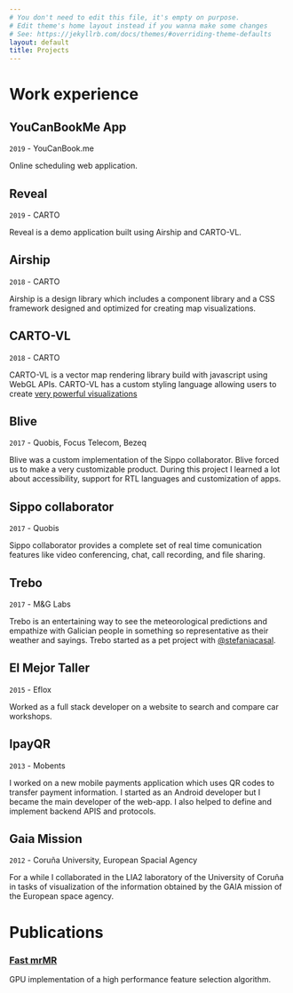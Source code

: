 ```yaml
---
# You don't need to edit this file, it's empty on purpose.
# Edit theme's home layout instead if you wanna make some changes
# See: https://jekyllrb.com/docs/themes/#overriding-theme-defaults
layout: default
title: Projects
---
```

# Work experience

## YouCanBookMe App
`2019` - YouCanBook.me


<amp-img class="xl" src="/static/ycbm.png" 
  layout="responsive"
  width="1172"
  height="800"
  alt="Captura de pantalla de you can book me">
</amp-img>

Online scheduling web application.


## Reveal
`2019` - CARTO


<amp-img class="xl" src="/static/reveal.png" 
  layout="responsive"
  width="3360"
  height="1824"
  alt="Captura de pantalla de Reveal">
</amp-img>

Reveal is a demo application built using Airship and CARTO-VL.

## Airship
`2018` - CARTO


<amp-img class="xl" src="/static/airship.jpg" 
  layout="responsive"
  width="1280"
  height="720"
  alt="Imagen promocional de Sippo Collaborator">
</amp-img>

Airship is a design library which includes a component library and a CSS framework designed and optimized for creating map visualizations.



## CARTO-VL
`2018` - CARTO


<amp-img class="xl" src="/static/cartovl.png" 
  layout="responsive"
  width="2610"
  height="1370"
  alt="Imagen promocional de Sippo Collaborator">
</amp-img>

CARTO-VL is a vector map rendering library build with javascript using WebGL APIs. CARTO-VL has a custom styling language allowing users to create [very powerful visualizations](https://cartodb.github.io/carto-vl/examples/editor/index.html#eyJhIjoid3dpIiwiYiI6IiIsImMiOiJjYXJ0b3ZsIiwiZCI6Imh0dHBzOi8ve3VzZXJ9LmNhcnRvLmNvbSIsImUiOiJ3aWR0aDogIHpvb20oKSAqIChhbmltYXRpb24oJGRheSwgMTQwLCBmYWRlKDAuMDUsIDAuMikpICsgMC41KVxuY29sb3I6ICByYW1wKGxpbmVhcihjbHVzdGVyQXZnKCR0ZW1wKSwgMCwzMCksIHRlYWxyb3NlKVxuc3Ryb2tlV2lkdGg6IDBcbmZpbHRlcjogYW5pbWF0aW9uKCRkYXksIDE0MCwgZmFkZSgwLjA1LCAwLjIpKSArIDAuMDVcbiIsImYiOnsibG5nIjoyNC43MzU1Njg1MjA0MDI5MiwibGF0IjoxOS4xNjM0NzA5Nzg3NTQ5NDR9LCJnIjowLjg0Mzg2NjQzOTIzMTI4NCwiaCI6IkRhcmtNYXR0ZXIiLCJpIjoiZGF0YXNldCJ9)

## Blive
`2017` - Quobis, Focus Telecom, Bezeq


<amp-img class="xl" src="/static/blive.png" 
  layout="responsive"
  width="1402"
  height="932"
  alt="Imagen promocional de Sippo Collaborator">
</amp-img>

Blive was a custom implementation of the Sippo collaborator. Blive forced us to make a very customizable product. During this project I learned a lot about accessibility, support for RTL languages and customization of apps.

## Sippo collaborator
`2017` - Quobis


<amp-img class="xl" src="https://www.quobis.com/wp-content/uploads/2018/02/Responsive-showcase-presentation4.png" 
  layout="responsive"
  width="1400"
  height="800"
  alt="Imagen promocional de Sippo Collaborator">
</amp-img>

Sippo collaborator provides a complete set of real time comunication features like video conferencing, chat, call recording, and file sharing.

## Trebo
`2017` - M&G Labs


<amp-img class="xl" src="http://www.stefaniacasal.com/assets/projects/trebo/1.png" 
  layout="responsive"
  width="4836"
  height="2720"
  alt="Imagen promocional de Trebo">
</amp-img>


Trebo is an entertaining way to see the meteorological predictions and empathize with Galician people in something so representative as their weather and sayings. Trebo started as a pet project with [@stefaniacasal](http://www.stefaniacasal.com).

## El Mejor Taller
`2015` - Eflox


<amp-img class="xl" src="/static/emt.png" 
  layout="responsive"
  width="1680"
  height="960"
  alt="Captura de pantalla de la web de el mejor taller">
</amp-img>


Worked as a full stack developer on a website to search and compare car workshops.

## IpayQR
`2013` - Mobents


<amp-img class="xl" src="/static/ipay.png" 
  layout="responsive"
  width="1440"
  height="1024"
  alt="Imagen promocional de ipayQR">
</amp-img>

I worked on a new mobile payments application which uses QR codes to transfer payment information. I started as an Android developer but I became the main developer of the web-app. I also helped to define and implement backend APIS and protocols.

## Gaia Mission
`2012` - Coruña University, European Spacial Agency


<amp-img class="xl" src="https://www.cosmos.esa.int/documents/29201/29227/Gaia_crop.jpg/888b7123-3d1d-4f44-96ab-9ada17d9a063?t=1378475992238" 
  layout="responsive"
  width="768"
  height="469"
  alt="Imagen promocional de ipayQR">
</amp-img>

For a while I collaborated in the LIA2 laboratory of the University of Coruña in tasks of visualization of the information obtained by the GAIA mission of the European space agency.


# Publications 
### [Fast mrMR](http://onlinelibrary.wiley.com/doi/10.1002/int.21833/full)
GPU implementation of a high performance feature selection algorithm.